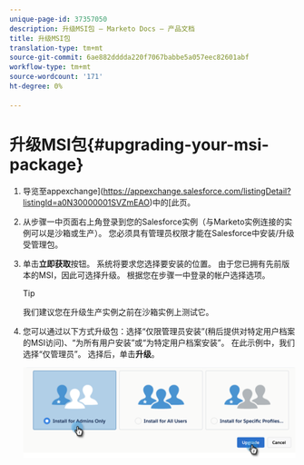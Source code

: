 ```yaml
---
unique-page-id: 37357050
description: 升级MSI包 — Marketo Docs — 产品文档
title: 升级MSI包
translation-type: tm+mt
source-git-commit: 6ae882dddda220f7067babbe5a057eec82601abf
workflow-type: tm+mt
source-wordcount: '171'
ht-degree: 0%

---
```



# 升级MSI包{#upgrading-your-msi-package}

1. 导览至appexchange](https://appexchange.salesforce.com/listingDetail?listingId=a0N30000001SVZmEAO)中的[此页。
1. 从步骤一中页面右上角登录到您的Salesforce实例（与Marketo实例连接的实例可以是沙箱或生产）。 您必须具有管理员权限才能在Salesforce中安装/升级受管理包。
1. 单击&#x200B;**立即获取**&#x200B;按钮。 系统将要求您选择要安装的位置。 由于您已拥有先前版本的MSI，因此可选择升级。 根据您在步骤一中登录的帐户选择选项。

   >[!TIP]
   >
   >我们建议您在升级生产实例之前在沙箱实例上测试它。

1. 您可以通过以下方式升级包：选择“仅限管理员安装”(稍后提供对特定用户档案的MSI访问)、“为所有用户安装”或“为特定用户档案安装”。 在此示例中，我们选择“仅管理员”。 选择后，单击&#x200B;**升级**。

   ![](assets/four.png)

